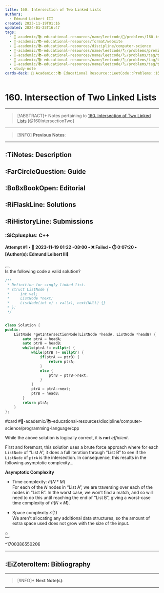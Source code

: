 ```yaml
---
title: 160. Intersection of Two Linked Lists
authors:
  - Edmund Leibert III
created: 2023-11-19T01:16
updated: 2024-01-25T16:47
tags:
  - 🔴-academic/📚-educational-resources/name/leetcode/🔖/problems/160-intersection-of-two-linked-lists
  - 🔴-academic/📚-educational-resources/format/website
  - 🔴-academic/📚-educational-resources/discipline/computer-science
  - 🔴-academic/📚-educational-resources/name/leetcode/🏷️/problems/premium/no
  - 🔴-academic/📚-educational-resources/name/leetcode/🏷️/problems/tag/topic/hash-table
  - 🔴-academic/📚-educational-resources/name/leetcode/🏷️/problems/tag/topic/linked-list
  - 🔴-academic/📚-educational-resources/name/leetcode/🏷️/problems/tag/topic/two-pointers
  - study-note
cards-deck: 🔴 Academic::📚 Educational Resource::LeetCode::Problems::160. Intersection of Two Linked Lists
---
```


# 160. Intersection of Two Linked Lists

---

> [!ABSTRACT]+
> Notes pertaining to [160. Intersection of Two Linked Lists](https://leetcode.com/problems/intersection-of-two-linked-lists/description/) [@160IntersectionTwo]

---

> [!INFO]
> **Previous Notes**:
> 

---

## :TiNotes: Description

## :FarCircleQuestion: Guide

## :BoBxBookOpen: Editorial

## :RiFlaskLine: Solutions

## :RiHistoryLine: Submissions

### :SiCplusplus: C++

#### **Attempt #1** • 📆 2023-11-19 01:22 -08:00 • ❌ Failed • ⏱️ 0:07:20 • \[Author(s): Edmund Leibert III\]

﹇<br>
Is the following code a valid solution?

```cpp
/**
 * Definition for singly-linked list.
 * struct ListNode {
 *     int val;
 *     ListNode *next;
 *     ListNode(int x) : val(x), next(NULL) {}
 * };
 */


class Solution {
public:
    ListNode *getIntersectionNode(ListNode *headA, ListNode *headB) {
        auto ptrA = headA;
        auto ptrB = headB;
        while(ptrA != nullptr) {
            while(ptrB != nullptr) {
                if(ptrA == ptrB) {
                    return ptrA;
                }
                else {
                    ptrB = ptrB->next;
                }
            }
            ptrA = ptrA->next;
            ptrB = headB;
        }
        return ptrA;
    }
};
```

#card #🔴-academic/📚-educational-resources/discipline/computer-science/programming-language/cpp 

While the above solution is logically correct, it is **not** _efficient_. 

First and foremost, this solution uses a brute force approach where for each `ListNode` of “List A”, it does a full iteration through “List B” to see if the `ListNode` of `ptrA` is the intersection. In consequence, this results in the following asymptotic complexity…

**Asymptotic Complexity**
- Time complexity: $\mathcal{O}(N*M)$ <br>
  For each of the $N$ nodes in “List A”, we are traversing over each of the nodes in “List B”. In the worst case, we won’t find a match, and so will need to do this until reaching the end of “List B”, giving a worst-case time complexity of $\mathcal{O}(N \times M)$.
  
- Space complexity $\mathcal{O}(1)$ <br>
  We aren't allocating any additional data structures, so the amount of extra space used does not grow with the size of the input.

⌂
<br>﹈<br>^1700386550206


---

## :EiZoteroItem: Bibliography

---

> [!INFO]+ 
> **Next Note(s)**:
> 

---
